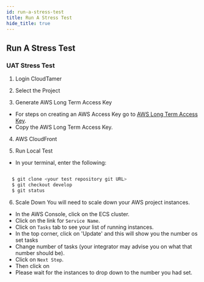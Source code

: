```yaml
---
id: run-a-stress-test
title: Run A Stress Test
hide_title: true
---
```


## Run A Stress Test

### UAT Stress Test

1. Login CloudTamer

2. Select the Project

3. Generate AWS Long Term Access Key

* For steps on creating an AWS Access Key go to [AWS Long Term Access Key](../operator-docs/aws-long-term-access-key).
* Copy the AWS Long Term Access Key.

4. AWS CloudFront

5. Run Local Test
* In your terminal, enter the following:

```bash

  $ git clone <your test repository git URL>
  $ git checkout develop
  $ git status

```

6. Scale Down
You will need to scale down your AWS project instances.

* In the AWS Console, click on the ECS cluster.
* Click on the link for `Service Name`.
* Click on `Tasks` tab to see your list of running instances.
* In the top corner, click on 'Update' and this will show you the number os set tasks
* Change number of tasks (your integrator may advise you on what that number should be).
* Click on `Next Step`.
* Then click on
* Please wait for the instances to drop down to the number you had set.